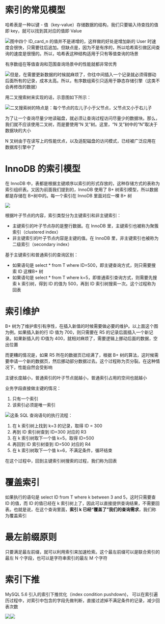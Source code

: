 # 索引的常见模型

哈希表是一种以键 - 值（key-value）存储数据的结构，我们只要输入待查找的值即 key，就可以找到其对应的值即 Value

![](https://cdn.nlark.com/yuque/0/2024/png/22909600/1715133930403-9e557977-359e-4654-9a09-db6e0baac22f.png)图中四个 ID_card_n 的值并不是递增的，这样做的好处是增加新的 User 时速度会很快，只需要往后追加。但缺点是，因为不是有序的，所以哈希索引做区间查询的速度是很慢的。所以，哈希表这种结构适用于只有等值查询的场景

有序数组在等值查询和范围查询场景中的性能就都非常优秀

![](https://cdn.nlark.com/yuque/0/2024/png/22909600/1715134394929-58ce2492-f4fa-4bec-98a9-eb6c6502530b.png)但是，在需要更新数据的时候就麻烦了，你往中间插入一个记录就必须得挪动后面所有的记录，成本太高。所以，有序数组索引只适用于静态存储引擎（这类不会再修改的数据）

用二叉搜索树来实现的话，示意图如下所示：

![](https://cdn.nlark.com/yuque/0/2024/png/22909600/1715134903922-6436ddeb-330e-4fef-868e-c9685a76241f.png)二叉搜索树的特点是：每个节点的左儿子小于父节点，父节点又小于右儿子

为了让一个查询尽量少地读磁盘，就必须让查询过程访问尽量少的数据块。那么，我们就不应该使用二叉树，而是要使用“N 叉”树。这里，“N 叉”树中的“N”取决于数据块的大小

N 叉树由于在读写上的性能优点，以及适配磁盘的访问模式，已经被广泛应用在数据库引擎中了

# InnoDB 的索引模型

在 InnoDB 中，表都是根据主键顺序以索引的形式存放的，这种存储方式的表称为索引组织表。又因为前面我们提到的，InnoDB 使用了 B+ 树索引模型，所以数据都是存储在 B+树中的。每一个索引在 InnoDB 里面对应一棵 B+ 树

![](https://cdn.nlark.com/yuque/0/2024/png/22909600/1715135837852-67c39c88-27ba-42c4-af15-d8b4dcccf1cf.png)

根据叶子节点的内容，索引类型分为主键索引和非主键索引：

- 主键索引的叶子节点存的是整行数据。在 InnoDB 里，主键索引也被称为聚簇索引（clustered index）
- 非主键索引的叶子节点内容是主键的值。在 InnoDB 里，非主键索引也被称为二级索引（secondary index）

基于主键索引和普通索引的查询区别：

- 如果语句是 select * from T where ID=500，即主键查询方式，则只需要搜索 ID 这棵B+ 树
- 如果语句是 select * from T where k=5，即普通索引查询方式，则需要先搜索 k 索引树，得到 ID 的值为 500，再到 ID 索引树搜索一次。这个过程称为回表

# 索引维护

B+ 树为了维护索引有序性，在插入新值的时候需要做必要的维护。以上面这个图为例，如果插入新的行 ID 值为 700，则只需要在 R5 的记录后面插入一个新记录。如果新插入的 ID值为 400，就相对麻烦了，需要逻辑上挪动后面的数据，空出位置

而更糟的情况是，如果 R5 所在的数据页已经满了，根据 B+ 树的算法，这时候需要申请一个新的数据页，然后挪动部分数据过去。这个过程称为页分裂。在这种情况下，性能自然会受影响

主键长度越小，普通索引的叶子节点就越小，普通索引占用的空间也就越小

业务字段直接做主键的情况：

1. 只有一个索引
2. 该索引必须是唯一索引

![](https://cdn.nlark.com/yuque/0/2024/png/22909600/1715141781149-4d5e6a3b-91f4-4568-b837-45726dd02ddd.png)这条 SQL 查询语句的执行流程：

1. 在 k 索引树上找到 k=3 的记录，取得 ID = 300
2. 再到 ID 索引树查到 ID=300 对应的 R3
3. 在 k 索引树取下一个值 k=5，取得 ID=500
4. 再回到 ID 索引树查到 ID=500 对应的 R4
5. 在 k 索引树取下一个值 k=6，不满足条件，循环结束

在这个过程中，回到主键索引树搜索的过程，我们称为回表

# 覆盖索引

如果执行的语句是 select ID from T where k between 3 and 5，这时只需要查 ID 的值，而 ID 的值已经在 k 索引树上了，因此可以直接提供查询结果，不需要回表。也就是说，在这个查询里面，**索引 k 已经“覆盖了”我们的查询需求**，我们称为覆盖索引

# 最左前缀原则

只要满足最左前缀，就可以利用索引来加速检索。这个最左前缀可以是联合索引的最左 N 个字段，也可以是字符串索引的最左 M 个字符

# 索引下推

MySQL 5.6 引入的索引下推优化（index condition pushdown)， 可以在索引遍历过程中，对索引中包含的字段先做判断，直接过滤掉不满足条件的记录，减少回表次数

![](https://cdn.nlark.com/yuque/0/2024/png/22909600/1715144651349-d56b45b4-483c-44eb-9710-a7aaccb91e4e.png)![](https://cdn.nlark.com/yuque/0/2024/png/22909600/1715144655145-15d45763-489e-4fad-a62e-237a0091ddaa.png)